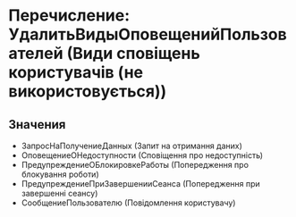 ﻿# Перечисление: УдалитьВидыОповещенийПользователей (Види сповіщень користувачів (не використовується))

## Значения

- ЗапросНаПолучениеДанных (Запит на отримання даних)
- ОповещениеОНедоступности (Сповіщення про недоступність)
- ПредупреждениеОБлокировкеРаботы (Попередження про блокування роботи)
- ПредупреждениеПриЗавершенииСеанса (Попередження при завершенні сеансу)
- СообщениеПользователю (Повідомлення користувачу)

